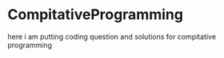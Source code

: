 # CompitativeProgramming

here i am putting coding question and solutions for compitative programming
